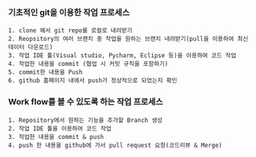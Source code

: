 ### 기초적인 git을 이용한 작업 프로세스
```
1. clone 해서 git repo를 로컬로 내려받기
2. Reopsitory의 여러 브랜치 중 작업을 원하는 브랜치 내려받기(pull을 이용하여 최신 데이터 다운로드)  
3. 작업 IDE 툴(Visual studio, Pycharm, Eclipse 등)을 이용하여 코드 작업
4. 작업한 내용을 commit (협업 시 커밋 규칙을 포함하기)
5. commit한 내용을 Push
6. github 홈페이지 내에서 push가 정상적으로 되었는지 확인
```

### Work flow를 볼 수 있도록 하는 작업 프로세스
```
1. Repository에서 원하는 기능을 추가할 Branch 생성
2. 작업 IDE 툴을 이용하여 코드 작업
3. 작업한 내용을 commit & push
4. push 한 내용을 github에 가서 pull request 요청(코드리뷰 & Merge)
```

